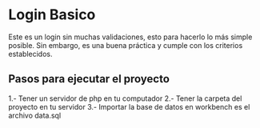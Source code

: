 # Login Basico

Este es un login sin muchas validaciones, esto para hacerlo lo más simple posible. Sin embargo,
es una buena práctica y cumple con los criterios establecidos.

## Pasos para ejecutar el proyecto
1.- Tener un servidor de php en tu computador
2.- Tener la carpeta del proyecto en tu servidor
3.- Importar la base de datos en workbench es el archivo data.sql